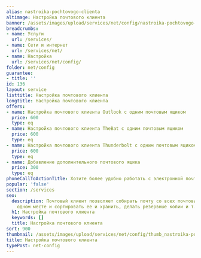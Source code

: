 ```yaml
---
alias: nastroika-pochtovogo-clienta
altimage: Настройка почтового клиента
banner: /assets/images/upload/services/net/config/nastroika-pochtovogo-clienta.jpg
breadcrumbs:
- name: Услуги
  url: /services/
- name: Сети и интернет
  url: /services/net/
- name: Настройка
  url: /services/net/config/
folder: net/config
guarantee:
- title: ''
id: 136
layout: service
listtitle: Настройка почтового клиента
longtitle: Настройка почтового клиента
offers:
- name: Настройка почтового клиента Outlook с одним почтовым ящиком
  price: 600
  type: eq
- name: Настройка почтового клиента TheBat с одним почтовым ящиком
  price: 600
  type: eq
- name: Настройка почтового клиента Thunderbolt с одним почтовым ящиком
  price: 600
  type: eq
- name: Добавление дополнительного почтового ящика
  price: 300
  type: eq
phoneCallToActionTitle: Хотите более удобно работать с электронной почтой? Звоните!
popular: 'false'
section: /services
seo:
  description: Почтовый клиент позволяет собирать почту со всех почтовых ящиков в
    одном месте и сортировать ее и хранить, делать резервные копии и т.д.
  h1: Настройка почтового клиента
  keywords: []
  title: Настройка почтового клиента
sort: 900
thumbnail: /assets/images/upload/services/net/config/thumb_nastroika-pochtovogo-clienta.jpg
title: Настройка почтового клиента
typePost: net-config
---
```


